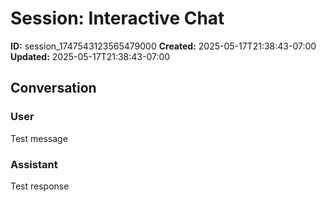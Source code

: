 # Session: Interactive Chat

**ID:** session_1747543123565479000
**Created:** 2025-05-17T21:38:43-07:00
**Updated:** 2025-05-17T21:38:43-07:00

## Conversation

### User

Test message

### Assistant

Test response

